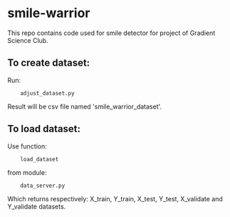 # smile-warrior
This repo contains code used for smile detector for project of Gradient Science Club.

## To create dataset:
Run:
```
    adjust_dataset.py 
```

Result will be csv file named 'smile_warrior_dataset'.

## To load dataset:
Use function:
```
    load_dataset  
```
from module:
```
    data_server.py
```
Which returns respectively: X_train, Y_train, X_test, Y_test, X_validate and Y_validate datasets. 
